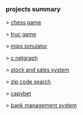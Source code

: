 ### projects summary

<p> > <a text-decoration=none href="https://github.com/vittordallacqua/chess-game"> chess game </a> </p>
<p> > <a href="https://github.com/vittordallacqua/truc-game"> truc game </a> </p>
<p> > <a href="https://github.com/vittordallacqua/mips-simulator"> mips simulator </a> </p>
<p> > <a href="https://github.com/vittordallacqua/c-netgraph"> c netgraph </a></p>
<p> > <a href="https://github.com/vittordallacqua/stock-sys"> stock and sales system </a> <br</p>
<p> > <a href="https://github.com/vittordallacqua/zip-search"> zip code search </a> </p>
<p> > <a href="https://github.com/vittordallacqua/capy-bet"> capybet </a> </p>
<p> > <a href="https://github.com/vittordallacqua/bank-sys"> bank management system </a> </p> </p>



